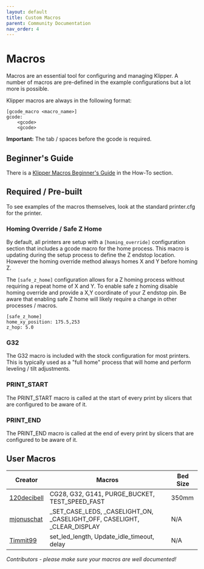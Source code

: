 ```yaml
---
layout: default
title: Custom Macros
parent: Community Documentation
nav_order: 4
---
```


# Macros

Macros are an essential tool for configuring and managing Klipper.  A number of macros are pre-defined in the example configurations but a lot more is possible.

Klipper macros are always in the following format:

```
[gcode_macro <macro_name>]
gcode:
    <gcode>
    <gcode>
```

**Important:** The tab / spaces before the gcode is required.

## Beginner's Guide

There is a [Klipper Macros Beginner's Guide](../howto/voidtrance/Klipper_Macros_Beginners_Guide.md) in the How-To section.

## Required / Pre-built

To see examples of the macros themselves, look at the standard printer.cfg for the printer.

### Homing Override / Safe Z Home

By default, all printers are setup with a `[homing_override]` configuration section that includes a gcode macro for the home process.  This macro is updating during the setup process to define the Z endstop location.  However the homing override method always homes X and Y before homing Z.

The `[safe_z_home]` configuration allows for a Z homing process without requiring a repeat home of X and Y.  To enable safe z homing disable homing override and provide a X,Y coordinate of your Z endstop pin.  Be aware that enabling safe Z home will likely require a change in other processes / macros.

```
[safe_z_home]
home_xy_position: 175.5,253
z_hop: 5.0
```

### G32

The G32 macro is included with the stock configuration for most printers.  This is typically used as a "full home" process that will home and perform leveling / tilt adjustments.

### PRINT_START

The PRINT_START macro is called at the start of every print by slicers that are configured to be aware of it.

### PRINT_END

The PRINT_END macro is called at the end of every print by slicers that are configured to be aware of it.

## User Macros

| Creator                                | Macros                                                                                                                                                                                                                                                                | Bed Size |
| -------------------------------------- | --------------------------------------------------------------------------------------------------------------------------------------------------------------------------------------------------------------------------------------------------------------------- | -------- |
| [120decibell](./macros/120decibell.md) | CG28, G32, G141, PURGE_BUCKET, TEST_SPEED_FAST                                                                                                                                                         | 350mm    |
| [mjonuschat](./macros/mjonuschat.md)   | _SET_CASE_LEDS, _CASELIGHT_ON, _CASELIGHT_OFF, CASELIGHT, _CLEAR_DISPLAY | N/A      |
| [Timmit99](./macros/timmit99.md)       | set_led_length, Update_idle_timeout, delay                                                                                                                                        | N/A      |

_Contributors - please make sure your macros are well documented!_
